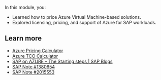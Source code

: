 In this module, you:

- Learned how to price Azure Virtual Machine-based solutions.
- Explored licensing, pricing, and support of Azure for SAP workloads.

## Learn more

- [Azure Pricing Calculator](https://azure.microsoft.com/pricing/calculator/)
- [Azure TCO Calculator](https://azure.microsoft.com/pricing/tco/calculator/)
- [SAP on AZURE – The Starting steps | SAP Blogs](https://blogs.sap.com/2020/10/20/sap-on-azure-the-starting-steps/)
- [SAP Note \#1380654](https://me.sap.com/notes/1380654)
- [SAP Note \#2015553](https://me.sap.com/notes/2015553)
